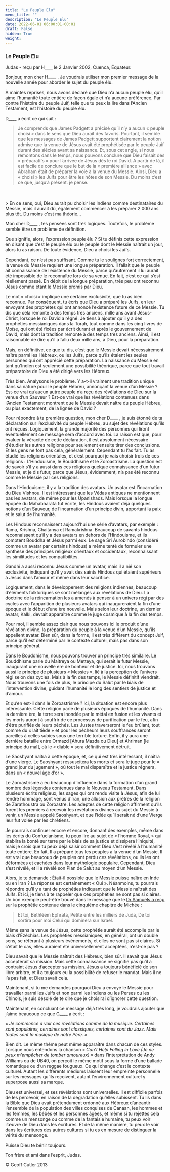 ```yaml
---
title: "Le Peuple Elu"
menu_title: ""
description: "Le Peuple Elu"
date: 2022-06-01 06:00:01+00:01
draft: False
hidden: True
weight:
---
```

### Le Peuple Elu

Judas - reçu par H____ le 2 Janvier 2002, Cuenca, Équateur.

Bonjour, mon cher H____ . Je voudrais utiliser mon premier message de la nouvelle année pour aborder le sujet du peuple élu.

À maintes reprises, nous avons déclaré que Dieu n’a aucun peuple élu, qu’il aime l’humanité toute entière de façon égale et n’a aucune préférence. Par contre l’histoire du peuple Juif, telle que tu peux la lire dans l’Ancien Testament, est l’histoire du peuple élu.

D____ a écrit ce qui suit :

> Je comprends que James Padgett a précisé qu’il n’y a aucun « peuple choisi » dans le  sens que Dieu aurait des favoris. Pourtant, il semble que les messages de James Padgett supportent clairement la notion admise que la venue de Jésus avait été prophétisée par le peuple Juif durant des siècles avant sa naissance. Et, sous cet angle, si nous remontons dans le temps, nous pouvons conclure que Dieu faisait des « préparatifs » pour l’arrivée de Jésus dès le roi David. A partir de là, il est facile de conclure que le but de la « première alliance » avec Abraham était de préparer la voie à la venue du Messie. Ainsi, Dieu a « choisi » les Juifs pour être les hôtes de son Messie. Du moins c’est ce que, jusqu’à présent. je pense.
<br>
<br>
> En ce sens, oui, Dieu aurait pu choisir les Indiens comme destinataires du Messie, mais il aurait dû, également commencer à les préparer 2 000 ans plus tôt. Du moins c’est ma théorie…

Mon cher D____ , tes pensées sont très logiques. Toutefois, le problème semble être un problème de définition.

Que signifie, alors, l’expression peuple élu ? Si tu définis cette expression en disant que c’est le peuple élu ou le peuple dont le Messie naîtrait un jour, alors tu as raison. De toute évidence, Dieu a choisi les Juifs.

Cependant, ce n’est pas suffisant. Comme tu le soulignes fort correctement, la venue du Messie requiert une longue préparation. Il fallait que le peuple ait connaissance de l’existence du Messie, parce qu’autrement il lui aurait été impossible de le reconnaître lors de sa venue. En fait, c’est ce qui s’est réellement passé. En dépit de la longue préparation, très peu ont reconnu Jésus comme étant le Messie promis par Dieu.

Le mot « choisi » implique une certaine exclusivité, que tu as bien reconnue. Par conséquent, tu écris que Dieu a préparé les Juifs, en leur envoyant des prophètes qui ont annoncé l’existence future de ce Messie. Tu dis que cela remonte à des temps très anciens, mille ans avant Jésus-Christ, lorsque le roi David a régné. Je tiens à ajouter qu’il y a des prophéties messianiques dans la Torah, tout comme dans les cinq livres de Moïse, qui ont été fixées par écrit durant et après le gouvernement de David, mais dont la tradition remonte à des temps très anciens. Ainsi, il est raisonnable de dire qu’il a fallu deux mille ans, à Dieu, pour la préparation.

Mais, en définitive, ce que tu dis, c’est que le Messie devait nécessairement naître parmi les Hébreux, ou les Juifs, parce qu’ils étaient les seules personnes qui ont apprécié cette préparation. La naissance du Messie en tant qu’Indien est seulement une possibilité théorique, parce que tout travail préparatoire de Dieu a été dirigé vers les Hébreux.

Très bien. Analysons le problème. Y a-t-il vraiment une tradition unique dans sa nature pour le peuple Hébreu, annonçant la venue d’un Messie ? Est-ce vrai qu’aucun autre peuple n’a reçu des révélations de Dieu sur la venue d’un Sauveur ? Est-ce vrai que les révélations contenues dans l’Ancien Testament montrent que le Messie devait naître du peuple Hébreu, ou plus exactement, de la lignée de David ?

Pour répondre à ta première question, mon cher D____ , je suis étonné de ta déclaration sur l’exclusivité du peuple Hébreu, au sujet des révélations qu’ils ont reçues. Logiquement, la grande majorité des personnes qui liront éventuellement ce message sera d’accord avec toi. La raison est que, pour évaluer la véracité de cette déclaration, il est absolument nécessaire d’étudier les autres religions pour seulement ensuite tirer des conclusions. Et les gens ne font pas cela, généralement. Cependant tu l’as fait. Tu as étudié les religions orientales, et c’est pourquoi je vais choisir trois de ces religions : L’Hindouisme, le Bouddhisme et le Zoroastrisme. La question est de savoir s’il y a aussi dans ces religions quelque connaissance d’un futur Messie, et je dis futur, parce que Jésus, évidemment, n’a pas été reconnu comme le Messie par ces religions.

Dans l’Hindouisme, il y a la tradition des avatars. Un avatar est l’incarnation du Dieu Vishnou. Il est intéressant que les Védas antiques ne mentionnent pas les avatars, de même pour les Upanishads. Mais lorsque la longue épopée du Mahabharata fut écrite, les Hindous avaient déjà quelques notions d’un Sauveur, de l’incarnation d’un principe divin, apportant la paix et le salut de l’humanité.

Les Hindous reconnaissent aujourd’hui une série d’avatars, par exemple : Rama, Krishna, Chaitanya et Ramakrishna. Beaucoup de savants hindous reconnaissent qu’il y a des avatars en dehors de l’Hindouisme, et ils comptent Bouddha et Jésus parmi eux. Le sage Sri Aurobindo (considéré comme un avatar par certains hindous) a même tenté de formuler une synthèse des principes religieux orientaux et occidentaux, reconnaissant les similitudes et les compatibilités.

Gandhi a aussi reconnu Jésus comme un avatar, mais il a nié son exclusivité, indiquant qu’il y avait des saints Hindous qui étaient supérieurs à Jésus dans l’amour et même dans leur sacrifice.

Logiquement, dans le développement des religions indiennes, beaucoup d’éléments folkloriques se sont mélangés aux révélations de Dieu. La doctrine de la réincarnation les a amenés à penser à un univers régi par des cycles avec l’apparition de plusieurs avatars qui inaugureraient la fin d’une époque et le début d’une ère nouvelle. Mais selon leur doctrine, un dernier avatar, Kalki, devrait apparaître comme le juge cosmique à la fin des temps.

Pour moi, il semble assez clair que nous trouvons ici le produit d’une révélation divine, la préparation du peuple à la venue d’un Messie, qu’ils appellent avatar. Bien sûr, dans la forme, il est très différent du concept Juif, parce qu’il est déterminé par le contexte culturel, mais pas dans son principe général.

Dans le Bouddhisme, nous pouvons trouver un principe très similaire. Le Bouddhisme parle du Maitreya ou Metteya, qui serait le futur Messie, inaugurant une nouvelle ère de bonheur et de justice. Ici, nous trouvons aussi le principe de plusieurs « Messies », lié à la perception de l’univers régi selon des cycles. Mais à la fin des temps, le Messie définitif viendrait. Nous trouvons une fois de plus, le principe du Salut par le biais de l’intervention divine, guidant l’humanité le long des sentiers de justice et d’amour.

Et qu’en est-il dans le Zoroastrisme ? Ici, la situation est encore plus intéressante. Cette religion parle de plusieurs époques de l’humanité. Dans la dernière ère, la terre sera inondée par le métal en fusion et les vivants et les morts auront à souffrir de ce processus de purification par le feu, afin d’être purifiés de leurs péchés. Les Justes traverseront le feu brûlant, tout comme du « lait tiède » et pour les pécheurs leurs souffrances seront pareilles à celles subies sous une terrible torture.  Enfin, il y aura une dernière bataille entre Ormazd [Ahura Mazda ou Dieu] et Ahriman [le principe du mal], où le « diable » sera définitivement détruit.

Le Saoshyant naîtra à cette époque, et, ce qui est très intéressant, il naîtra d’une vierge. Le Saoshyant ressuscitera les morts et sera le juge pour le « grand jour du jugement », où tout le mal disparaîtra et la justice régnera, dans un « nouvel âge d’or ».

Le Zoroastrisme a eu beaucoup d’influence dans la formation d’un grand nombre des légendes contenues dans le Nouveau Testament. Dans plusieurs écrits religieux, les sages qui ont rendu visite à Jésus, afin de lui rendre hommage, sont venus d’Iran, une allusion aux prêtres de la religion de Zarathoustra ou Zoroastre. Les adeptes de cette religion affirment qu’ils furent les premiers à recevoir les révélations divines au sujet du Messie à venir, un Messie appelé Saoshyant, et que l’idée qu’il serait né d’une Vierge leur fut volée par les chrétiens.

Je pourrais continuer encore et encore, donnant des exemples, même dans les écrits du Confucianisme, tu peux lire au sujet de « l’homme Royal, » qui établira la bonté sur terre par le biais de sa justice et dissipera  l’iniquité, mais je crois que tu peux déjà saisir comment Dieu s’est révélé à l’humanité toute entière. En fait, Il a préparé tous les peuples à la venue d’un Messie. Il est vrai que beaucoup de peuples ont perdu ces révélations, ou ils les ont déformées et cachées dans leur mythologie populaire. Cependant, Dieu s’est révélé, et il a révélé son Plan de Salut au moyen d’un Messie.

Alors, je te demande : Était-il possible que le Messie puisse naître en Inde ou en Iran ? La réponse est certainement « Oui ». Néanmoins, tu pourrais répondre qu’il y a tant de prophéties indiquant que le Messie naîtrait des Juifs. Et ici, je tiens à te rappeler que ces prophéties ne sont pas si claires. Un bon exemple peut-être trouvé dans le message que le [Dr Samuels a reçu](/fr-samuels-messages/fr-sermons/fr-ser-37-1960-7-29-samuels-jesus/) sur la prophétie contenue dans le cinquième chapitre de Michée :

> Et toi, Bethléem Ephrata, Petite entre les milliers de Juda, De toi sortira pour moi Celui qui dominera sur Israël.

Même sans la venue de Jésus, cette prophétie aurait été accomplie par le biais d’Ézéchias. Les prophéties messianiques, en général, ont un double sens, se référant à plusieurs événements, et elles ne sont pas si claires. Si c’était le cas, elles auraient été universellement acceptées, n’est-ce pas ?

Dieu savait que le Messie naîtrait des Hébreux, bien sûr. Il savait que Jésus accepterait sa mission. Mais cette connaissance ne signifie pas qu’il a contraint Jésus d’accepter sa mission. Jésus a toujours bénéficié de son libre arbitre, et il a toujours eu la possibilité de refuser le mandat. Mais il ne l’a pas fait, et Dieu savait cela.

Maintenant, si tu me demandes pourquoi Dieu a envoyé le Messie pour travailler parmi les Juifs et non parmi les Indiens ou les Perses ou les Chinois, je suis désolé de te dire que je choisirai d’ignorer cette question.

Maintenant, en concluant ce message déjà très long, je voudrais ajouter que j’aime beaucoup ce que G____ a écrit :

*« Je commence à voir ces révélations comme de la musique. Certaines sont populaires, certaines sont classiques, certaines sont du Jazz. Mais toutes sont la musique de notre Père. »*

Bien dit. Le même thème peut même apparaître dans chacun de ces styles. Lorsque nous entendons la chanson *« Can’t Help Falling in Love (Je ne peux m’empêcher de tomber amoureux) »* dans l’interprétation de Andy Williams ou de UB40, on perçoit le même motif sous la forme d’une ballade romantique ou d’un reggae fougueux. Ce qui change c’est le contexte culturel. Autant  les différents médiums laissent leur empreinte personnelle sur les messages qu’ils reçoivent, autant l’environnement culturel y superpose aussi sa marque.

Dieu est universel, et ses révélations sont universelles. Il est difficile parfois de les percevoir, en raison de la dégradation qu’elles subissent. Tu lis dans la Bible que Dieu avait prétendument ordonné aux Hébreux d’anéantir l’ensemble de la population des villes conquises de Canaan, les hommes et les femmes, les bébés et les personnes âgées, et même si tu rejettes cela comme un mensonge ou comme de la fantaisie humaine, tu peux voir l’œuvre de Dieu dans les écritures. Et de la même manière, tu peux le voir dans les écritures des autres cultures si tu es en mesure de distinguer la vérité du mensonge.

Puisse Dieu te bénir toujours.

Ton frère et ami dans l’esprit, Judas.

© Geoff Cutler 2013
